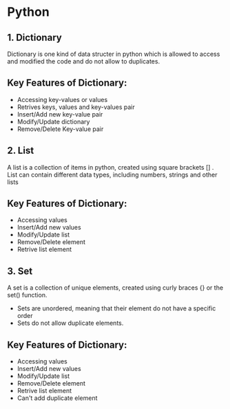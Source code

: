 # Python

## 1. Dictionary
Dictionary is one kind of data structer in python which is allowed to access and modified the code and do not allow to duplicates.

Key Features of Dictionary:
- 
- Accessing key-values or values
- Retrives keys, values and key-values pair
- Insert/Add new key-value pair
- Modify/Update dictionary
- Remove/Delete Key-value pair

## 2. List
A list is a collection of items in python, created using square brackets [] . List can contain different data types, including numbers, strings and other lists

Key Features of Dictionary:
- 
- Accessing values
- Insert/Add new values
- Modify/Update list
- Remove/Delete element
- Retrive list element


## 3. Set
A set is a collection of unique elements, created using curly braces {} or the set() function.
- Sets are unordered, meaning that their element do not have a specific order
- Sets do not allow duplicate elements.

Key Features of Dictionary:
- 
- Accessing values
- Insert/Add new values 
- Modify/Update list
- Remove/Delete element
- Retrive list element
- Can't add duplicate element